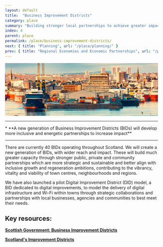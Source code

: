 ```yaml
---
layout: default
title:  "Business Improvement Districts"
category: place
summary: "Building stronger local partnerships to achieve greater impact.  "
index: 4
parent: place
permalink: /place/business-improvement-districts/
next: { title: "Planning", url: "/place/planning/" }
prev: { title: "Regional Economies and Economic Partnerships", url: "/place/regional-economies/" }
---
```

![Business Photo](/assets/images/pageimages/place3.jpg)
<br>
<hr>
* **A new generation of Business Improvement Districts (BIDs) will develop more inclusive and energetic partnerships to increase impact**


<hr>

There are currently 40 BIDs operating throughout Scotland. We will create a new generation of BIDs, with wider reach and impact. These will build much greater capacity through stronger public, private and community partnerships which are more strategic and sustainable and better align with inclusive growth and regeneration ambitions, contributing to the vibrancy, vitality and viability of town centres, neighbourhoods and regions.

We have also launched a pilot Digital Improvement District (DID) model, a BID dedicated to digital improvements, to model the delivery of digital infrastructure and Wi-Fi within towns through strategic collaborations and partnerships with local businesses, agencies and communities to best meet their needs.



## Key resources:
**[Scottish Government: Business Improvement Districts](https://beta.gov.scot/policies/regeneration/business-improvement-districts-bids/)**  

**[Scotland's Improvement Districts](https://improvementdistricts.scot)**
